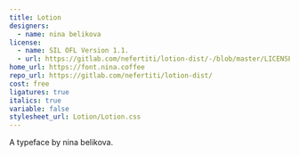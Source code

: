 ```yaml
---
title: Lotion
designers:
  - name: nina belikova
license:
  - name: SIL OFL Version 1.1.
  - url: https://gitlab.com/nefertiti/lotion-dist/-/blob/master/LICENSE
home_url: https://font.nina.coffee
repo_url: https://gitlab.com/nefertiti/lotion-dist/
cost: free
ligatures: true
italics: true
variable: false
stylesheet_url: Lotion/Lotion.css
---
```


A typeface by nina belikova.
